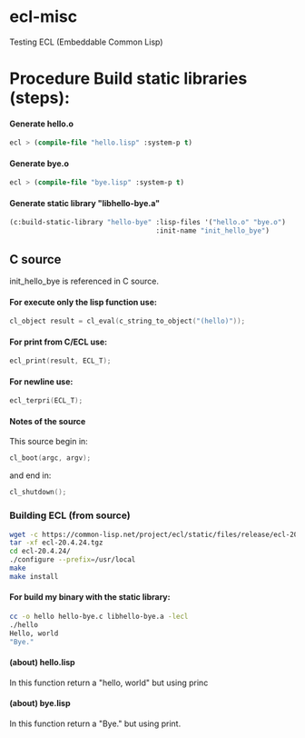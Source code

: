 # ecl-misc
Testing ECL (Embeddable Common Lisp) 
# Procedure Build static libraries (steps):

#### Generate hello.o

```lisp
ecl > (compile-file "hello.lisp" :system-p t)
```

#### Generate bye.o

```lisp
ecl > (compile-file "bye.lisp" :system-p t)
```

#### Generate static library "libhello-bye.a"

```lisp
(c:build-static-library "hello-bye" :lisp-files '("hello.o" "bye.o") 
                                    :init-name "init_hello_bye")
```

## C source

init_hello_bye is referenced in C source.

#### For execute only the lisp function use:

```c
cl_object result = cl_eval(c_string_to_object("(hello)"));
```

#### For print from C/ECL use:

```c
ecl_print(result, ECL_T);
```

#### For newline use:

```c
ecl_terpri(ECL_T);
```

#### Notes of the source
This source begin in:

```c
cl_boot(argc, argv);
```

and end in:

```c
cl_shutdown();
```

### Building ECL (from source)

```bash
wget -c https://common-lisp.net/project/ecl/static/files/release/ecl-20.4.24.tgz in /usr/local/src
tar -xf ecl-20.4.24.tgz
cd ecl-20.4.24/
./configure --prefix=/usr/local
make
make install
```

#### For build my binary with the static library:

```bash
cc -o hello hello-bye.c libhello-bye.a -lecl
./hello
Hello, world
"Bye."
```

#### (about) hello.lisp

In this function return a "hello, world" but using princ

#### (about) bye.lisp

In this function return a "Bye." but using print.
